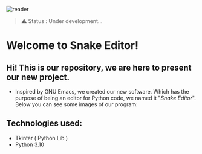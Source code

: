![reader](https://user-images.githubusercontent.com/90472141/138929686-ace3d03b-72dc-43cf-a708-d2daf735d647.png)

> ⚠️ Status : Under development...

# Welcome to Snake Editor!
## Hi! This is our repository, we are here to present our new project.

- Inspired by GNU Emacs, we created our new software. Which has the purpose of being an editor for Python code, we named it "*Snake Editor*".
<br>Below you can see some images of our program:

## Technologies used:

- Tkinter ( Python Lib )
- Python 3.10
